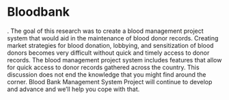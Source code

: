 # Bloodbank
.
The goal of this research was to create a blood management project system that would aid in the maintenance of blood donor records. Creating market strategies for blood donation, lobbying, and sensitization of blood donors becomes very difficult without quick and timely access to donor records. The blood management project system includes features that allow for quick access to donor records gathered across the country. This discussion does not end the knowledge that you might find around the corner. Blood Bank Management System Project will continue to develop and advance and we’ll help you cope with that.
